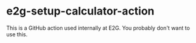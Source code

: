 # e2g-setup-calculator-action

This is a GitHub action used internally at E2G. You probably don't want to use this.
